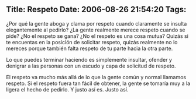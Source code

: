 Title: Respeto
Date: 2006-08-26 21:54:20
Tags: 
---
<p>¿Por qué la gente aboga y clama por respeto cuando claramente se insulta elegantemente al pedirlo? ¿La gente realmente merece respeto cuando se pide? ¿No el respeto se gana? ¿No el respeto es una cosa mutua? Quizás si te encuentas en la posición de solicitar respeto, quizás realmente no lo mereces porque también falta respeto de tu parte hacia la otra parte.</p>

<p>Lo que puedes terminar haciendo es simplemente insultar, ofender y denigrar a las personas con un escudo y capa de solicitud de respeto.</p>

<p>El respeto va mucho más allá de lo que la gente común y normal llamamos respeto. Si el respeto fuera tan fácil de obtener, la gente se tomaría muy a la ligera el hecho de pedirlo. Y justo así es. Justo así.</p>
